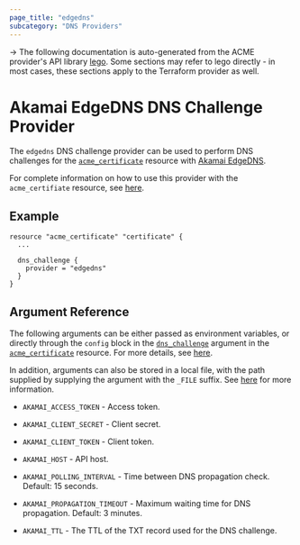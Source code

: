 ```yaml
---
page_title: "edgedns"
subcategory: "DNS Providers"
---
```


-> The following documentation is auto-generated from the ACME
provider's API library [lego](https://go-acme.github.io/lego/).  Some
sections may refer to lego directly - in most cases, these sections
apply to the Terraform provider as well.

# Akamai EdgeDNS DNS Challenge Provider

The `edgedns` DNS challenge provider can be used to perform DNS challenges for
the [`acme_certificate`][resource-acme-certificate] resource with
[Akamai EdgeDNS](https://www.akamai.com/us/en/products/security/edge-dns.jsp).

[resource-acme-certificate]: ../resources/certificate.md

For complete information on how to use this provider with the `acme_certifiate`
resource, see [here][resource-acme-certificate-dns-challenges].

[resource-acme-certificate-dns-challenges]: ../resources/certificate.md#using-dns-challenges

## Example

```hcl
resource "acme_certificate" "certificate" {
  ...

  dns_challenge {
    provider = "edgedns"
  }
}
```
## Argument Reference

The following arguments can be either passed as environment variables, or
directly through the `config` block in the
[`dns_challenge`][resource-acme-certificate-dns-challenge-arg] argument in the
[`acme_certificate`][resource-acme-certificate] resource. For more details, see
[here][resource-acme-certificate-dns-challenges].

[resource-acme-certificate-dns-challenge-arg]: ../resources/certificate.md#dns_challenge

In addition, arguments can also be stored in a local file, with the path
supplied by supplying the argument with the `_FILE` suffix. See
[here][acme-certificate-file-arg-example] for more information.

[acme-certificate-file-arg-example]: ../resources/certificate.md#using-variable-files-for-provider-arguments

* `AKAMAI_ACCESS_TOKEN` - Access token.
* `AKAMAI_CLIENT_SECRET` - Client secret.
* `AKAMAI_CLIENT_TOKEN` - Client token.
* `AKAMAI_HOST` - API host.

* `AKAMAI_POLLING_INTERVAL` - Time between DNS propagation check. Default: 15 seconds.
* `AKAMAI_PROPAGATION_TIMEOUT` - Maximum waiting time for DNS propagation. Default: 3 minutes.
* `AKAMAI_TTL` - The TTL of the TXT record used for the DNS challenge.


